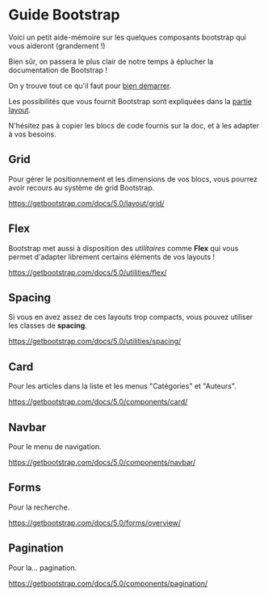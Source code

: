 # Guide Bootstrap

Voici un petit aide-mémoire sur les quelques composants bootstrap qui vous aideront (grandement !)

Bien sûr, on passera le plus clair de notre temps à éplucher la documentation de Bootstrap !

On y trouve tout ce qu'il faut pour [bien démarrer](https://getbootstrap.com/docs/5.0/getting-started/introduction/#starter-template).

Les possibilités que vous fournit Bootstrap sont expliquées dans la [partie layout](https://getbootstrap.com/docs/5.0/layout/breakpoints/).

N'hésitez pas à copier les blocs de code fournis sur la doc, et à les adapter à vos besoins.

## Grid

Pour gérer le positionnement et les dimensions de vos blocs, vous pourrez avoir recours au système de grid Bootstrap.

https://getbootstrap.com/docs/5.0/layout/grid/

## Flex

Bootstrap met aussi à disposition des _utilitaires_ comme **Flex** qui vous permet d'adapter librement certains éléments de vos layouts !

https://getbootstrap.com/docs/5.0/utilities/flex/

## Spacing

Si vous en avez assez de ces layouts trop compacts, vous pouvez utiliser les classes de **spacing**.

https://getbootstrap.com/docs/5.0/utilities/spacing/

## Card

Pour les articles dans la liste et les menus "Catégories" et "Auteurs".

https://getbootstrap.com/docs/5.0/components/card/

## Navbar

Pour le menu de navigation.

https://getbootstrap.com/docs/5.0/components/navbar/

## Forms

Pour la recherche.

https://getbootstrap.com/docs/5.0/forms/overview/

## Pagination

Pour la... pagination.

https://getbootstrap.com/docs/5.0/components/pagination/
